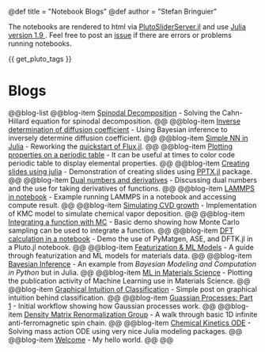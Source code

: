 @def title = "Notebook Blogs"
@def author = "Stefan Bringuier"


The notebooks are rendered to html via [PlutoSliderServer.jl](https://github.com/JuliaPluto/PlutoSliderServer.jl) and use [Julia version 1.9 ](https://julialang.org/downloads/#current_stable_release). Feel free to post an [issue](https://github.com/stefanbringuier/PlutoNotebookBlogging/issues) if there are errors or problems running notebooks.

{{ get_pluto_tags }}

# Blogs

@@blog-list
 @@blog-item  [Spinodal Decomposition](assets/notebooks/CahnHilliardSpinodalDecomp.html) - Solving the Cahn-Hillard equation for spinodal decomposition. @@
 @@blog-item  [Inverse determination of diffusion coefficient](assets/notebooks/BayesianInferenceDiffusion.html) - Using Bayesian inference to inversely determine diffusion coefficient. @@
 @@blog-item  [Simple NN in Julia](assets/notebooks/FluxTutorial.html) - Reworking the [quickstart of Flux.jl](https://fluxml.ai/Flux.jl/stable/models/quickstart/). @@
 @@blog-item [Plotting properties on a periodic table](assets/notebooks/PeriodicTableSchematic.html) - It can be useful at times to color code periodic table to display elemental properties. @@
 @@blog-item [Creating slides using julia](assets/notebooks/slidesviajulia.html) - Demonstration of creating slides using [PPTX.jl](https://github.com/ASML-Labs/PPTX.jl) package. @@
 @@blog-item [Dual numbers and derivatives](assets/notebooks/DualNumbers.html) - Discussing dual numbers and the use for taking derivatives of functions. @@
 @@blog-item [LAMMPS in notebook](assets/notebooks/LAMMPS_Julia.html) - Example running LAMMPS in a notebook and accessing compute result. @@
 @@blog-item [Simulating CVD growth](assets/notebooks/KMC_CVD.html) - Implementation of KMC model to simulate chemical vapor deposition. @@
 @@blog-item [Integrating a function with MC](assets/notebooks/TrivialMC.html) - Basic demo showing how Monte Carlo sampling can be used to integrate a function. @@
 @@blog-item [DFT calculation in a notebook](assets/prerendered_notebooks/AtomicCalculationWorkflow.html) - Demo the use of PyMatgen, ASE, and DFTK.jl in a Pluto.jl notebook. @@
 @@blog-item [Featurization & ML Models](assets/prerendered_notebooks/RemakeBestPracticesPost.html) - A guide through featurization and ML models for materials data. @@
 @@blog-item [Bayesian Inference](assets/notebooks/BMCP_Ch2_1.html) - An example from *Bayesian Modeling and Computation in Python* but in Julia. @@
 @@blog-item [ML in Materials Science](assets/notebooks/ML_MatSci.html) - Plotting the publication activity of Machine Learning use in Materials Science. @@
 @@blog-item [Graphical Intuition of Classification](assets/notebooks/Classifier_GraphicalIntuition.html) - Simple post on graphical intuition behind classification. @@
 @@blog-item [Guassian Processes: Part 1](assets/notebooks/gaussianprocess_part1.html) - Initial workflow showing how Gaussian processes work. @@
 @@blog-item [Density Matrix Renormalization Group](assets/notebooks/dmrg.html) - A walk through basic 1D infinite anti-ferromagnetic spin chain. @@
 @@blog-item [Chemical Kinetics ODE](assets/notebooks/chemkinetics_ode.html) - Solving mass action ODE using very nice Julia modeling packages. @@
 @@blog-item [Welcome](blogpages/welcome) - My hello world. @@
@@
